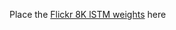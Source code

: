 Place the [Flickr 8K lSTM weights](https://cs.stanford.edu/people/karpathy/neuraltalk/flickr8k_cnn_lstm_v1.zip) here 
